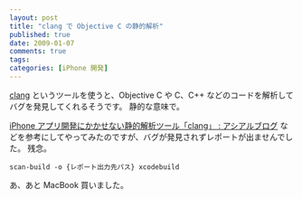 ```yaml
---
layout: post
title: "clang で Objective C の静的解析"
published: true
date: 2009-01-07
comments: true
tags:
categories: [iPhone 開発]
---
```


[clang](http://clang.llvm.org/StaticAnalysis.html) というツールを使うと、Objective C や C、C++ などのコードを解析してバグを発見してくれるそうです。
静的な意味で。

[iPhone アプリ開発にかかせない静的解析ツール「clang」 : アシアルブログ](http://blog.asial.co.jp/504) などを参考にしてやってみたのですが、バグが発見されずレポートが出ませんでした。
残念。

```
scan-build -o {レポート出力先パス} xcodebuild
```

あ、あと MacBook 買いました。
